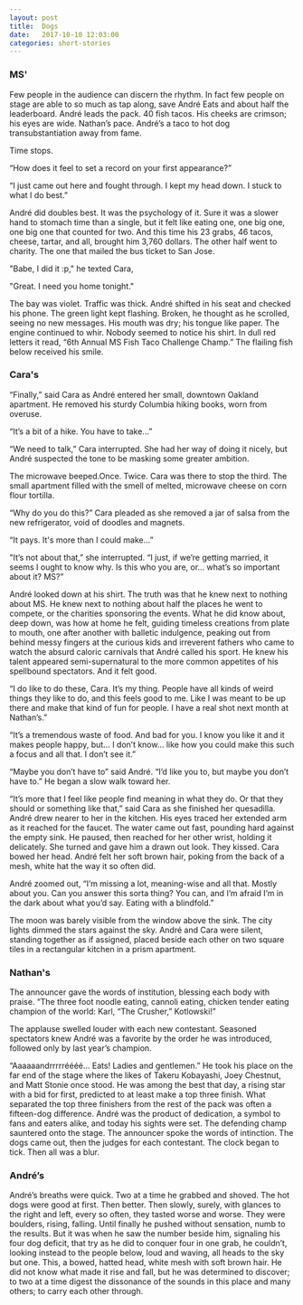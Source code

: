 ```yaml
---
layout: post
title:  Dogs
date:   2017-10-10 12:03:00
categories: short-stories
---
```


### MS'
Few people in the audience can discern the rhythm. In fact few people on stage are able to so much as tap along, save André Eats and about half the leaderboard. André leads the pack. 40 fish tacos. His cheeks are crimson; his eyes are wide. Nathan’s pace. André’s a taco to hot dog transubstantiation away from fame.

Time stops.

“How does it feel to set a record on your first appearance?”

“I just came out here and fought through. I kept my head down. I stuck to what I do best.”

André did doubles best. It was the psychology of it. Sure it was a slower hand to stomach time than a single, but it felt like eating one, one big one, one big one that counted for two. And this time his 23 grabs, 46 tacos, cheese, tartar, and all, brought him 3,760 dollars. The other half went to charity. The one that mailed the bus ticket to San Jose.

"Babe, I did it :p," he texted Cara,

"Great. I need you home tonight."

The bay was violet. Traffic was thick. André shifted in his seat and checked his phone.  The green light kept flashing. Broken, he thought as he scrolled, seeing no new messages. His mouth was dry; his tongue like paper. The engine continued to whir. Nobody seemed to notice his shirt. In dull red letters it read, “6th Annual MS Fish Taco Challenge Champ.” The flailing fish below received his smile.

### Cara's
“Finally,” said Cara as André entered her small, downtown Oakland apartment. He removed his sturdy Columbia hiking books, worn from overuse.

“It’s a bit of a hike. You have to take...”

“We need to talk,” Cara interrupted. She had her way of doing it nicely, but André suspected the tone to be masking some greater ambition.

The microwave beeped.Once. Twice. Cara was there to stop the third. The small apartment filled with the smell of melted, microwave cheese on corn flour tortilla.

“Why do you do this?” Cara pleaded as she removed a jar of salsa from the new refrigerator, void of doodles and magnets.

“It pays.  It's more than I could make...”

"It’s not about that,” she interrupted. “I just, if we’re getting married, it seems I ought to know why. Is this who you are, or... what’s so important about it? MS?”

André looked down at his shirt. The truth was that he knew next to nothing about MS. He knew next to nothing about half the places he went to compete, or the charities sponsoring the events. What he did know about, deep down, was how at home he felt, guiding timeless creations from plate to mouth, one after another with balletic indulgence, peaking out from behind messy fingers at the curious kids and irreverent fathers who came to watch the absurd caloric carnivals that André called his sport. He knew his talent appeared semi-supernatural to the more common appetites of his spellbound spectators. And it felt good.

“I do like to do these, Cara. It’s my thing. People have all kinds of weird things they like to do, and this feels good to me. Like I was meant to be up there and make that kind of fun for people. I have a real shot next month at Nathan’s.”

“It’s a tremendous waste of food. And bad for you. I know you like it and it makes people happy, but... I don’t know... like how you could make this such a focus and all that. I don’t see it.”

“Maybe you don’t have to” said André. “I’d like you to, but maybe you don’t have to.” He began a slow walk toward her.

“It’s more that I feel like people find meaning in what they do. Or that they should or something like that,” said Cara as she finished her quesadilla. André drew nearer to her in the kitchen. His eyes traced her extended arm as it reached for the faucet. The water came out fast, pounding hard against the empty sink. He paused, then reached for her other wrist, holding it delicately. She turned and gave him a drawn out look. They kissed. Cara bowed her head. André felt her soft brown hair, poking from the back of a mesh, white hat the way it so often did.

André zoomed out, “I’m missing a lot, meaning-wise and all that. Mostly about
you. Can you answer this sorta thing? You can, and I’m afraid I’m in the dark
about what you’d say. Eating with a blindfold.”

The moon was barely visible from the window above the sink. The city lights dimmed the stars against the sky. André and Cara were silent, standing together as if assigned, placed beside each other on two square tiles in a rectangular kitchen in a prism apartment.

### Nathan's
The announcer gave the words of institution, blessing each body with praise. “The three foot noodle eating, cannoli eating, chicken tender eating champion of the world: Karl, “The Crusher,” Kotlowski!”

The applause swelled louder with each new contestant. Seasoned spectators knew
André was a favorite by the order he was introduced, followed only by last year’s
champion.

“Aaaaaandrrrrréééé... Eats! Ladies and gentlemen.” He took his place on the far end of the stage where the likes of Takeru Kobayashi, Joey Chestnut, and Matt Stonie once stood. He was among the best that day, a rising star with a bid for first, predicted to at least make a top three finish. What separated the top three finishers from the rest of the pack was often a fifteen-dog difference. André was the product of dedication, a symbol to fans and eaters alike, and today his sights were set. The defending champ sauntered onto the stage. The announcer spoke the words of intinction. The dogs came out, then the judges for each contestant. The clock began to tick. Then all was a blur.

### André’s
André’s breaths were quick. Two at a time he grabbed and shoved. The hot dogs
were good at first. Then better. Then slowly, surely, with glances to the right and left,
every so often, they tasted worse and worse. They were boulders, rising, falling. Until
finally he pushed without sensation, numb to the results. But it was when he saw the
number beside him, signaling his four dog deficit, that try as he did to conquer four in
one grab, he couldn’t, looking instead to the people below, loud and waving, all heads to
the sky but one. This, a bowed, hatted head, white mesh with soft brown hair. He did not
know what made it rise and fall, but he was determined to discover; to two at a time
digest the dissonance of the sounds in this place and many others; to carry each other
through.
